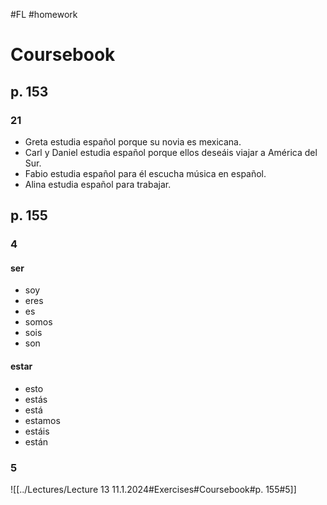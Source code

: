 #FL #homework 

# Coursebook
## p. 153
### 21
- Greta estudia español porque su novia es mexicana.
- Carl y Daniel estudia español porque ellos deseáis viajar a América del Sur.
- Fabio estudia español para él escucha música en español.
- Alina estudia español para trabajar.

## p. 155
### 4
#### ser
- soy
- eres
- es
- somos
- sois
- son

#### estar
- esto
- estás
- está
- estamos
- estáis
- están

### 5
![[../Lectures/Lecture 13 11.1.2024#Exercises#Coursebook#p. 155#5]]